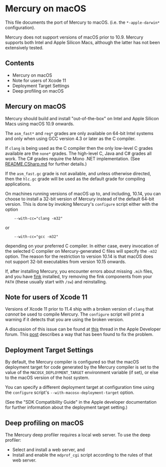 Mercury on macOS
================

This file documents the port of Mercury to macOS.
(i.e. the `*-apple-darwin*` configuration).

Mercury does not support versions of macOS prior to 10.9.
Mercury supports both Intel and Apple Silicon Macs, although the latter has not
been extensively tested.

Contents
--------

* Mercury on macOS
* Note for users of Xcode 11
* Deployment Target Settings
* Deep profiling on macOS

Mercury on macOS
----------------

Mercury should build and install "out-of-the-box" on Intel and Apple Silicon
Macs using macOS 10.9 onwards.

The `asm_fast*` and `reg*` grades are only available on 64-bit Intel systems
and only when using GCC version 4.3 or later as the C compiler.

If `clang` is being used as the C compiler then the only low-level C grades
available are the `none*` grades. The high-level C, Java and C# grades
all work. The C# grades require the Mono .NET implementation.
(See [README.CSharp.md](README.CSharp.md) for further details.)

If the `asm_fast.gc` grade is not available, and unless otherwise directed,
then the `hlc.gc` grade will be used as the default grade for compiling
applications.

On machines running versions of macOS up to, and including, 10.14, you can
choose to install a 32-bit version of Mercury instead of the default 64-bit
version. This is done by invoking Mercury's `configure` script either with the
option

```
    --with-cc="clang -m32"
```

or

```
    --with-cc="gcc -m32"
```

depending on your preferred C compiler. In either case, every invocation
of the selected C compiler on Mercury-generated C files will specify
the `-m32` option. The reason for the restriction to version 10.14 is that
macOS does not support 32-bit executables from version 10.15 onwards.

If, after installing Mercury, you encounter errors about missing `.mih` files,
and you have [fink](https://www.finkproject.org/) installed, try removing the
fink components from your `PATH` (these usually start with `/sw`) and
reinstalling.

Note for users of Xcode 11
--------------------------

Versions of Xcode 11 prior to 11.4 ship with a broken version of `clang`
that *cannot* be used to compile Mercury. The `configure` script will print
a warning if it detects that you are using the broken version.

A discussion of this issue can be found at
[this](<https://forums.developer.apple.com/thread/121887>) thread in the Apple
Developer forum.
This
[post](https://github.com/Mercury-Language/mercury/issues/88#issuecomment-624329679)
describes a way that has been found to fix the problem.

Deployment Target Settings
--------------------------

By default, the Mercury compiler is configured so that the macOS deployment
target for code generated by the Mercury compiler is set to the value of the
`MACOSX_DEPLOYMENT_TARGET` environment variable (if set), or else to the macOS
version of the host system.

You can specify a different deployment target at configuration time using
the `configure` script's `--with-macosx-deployment-target` option.

(See the "SDK Compatibility Guide" in the Apple developer documentation
for further information about the deployment target setting.)

Deep profiling on macOS
-----------------------

The Mercury deep profiler requires a local web server. To use the deep
profiler:

- Select and install a web server, and
- Install and enable the `mdprof_cgi` script according to the rules of that
  web server.
